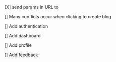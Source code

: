 [X] send params in URL to

[] Many conflicts occur when clicking to create blog

[] Add authentication

[] Add dashboard

[] Add profile

[] Add feedback
